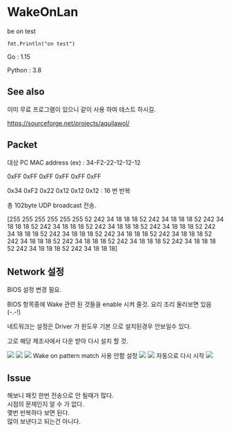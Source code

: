 # WakeOnLan
be on test

```
fmt.Println("on test")
```

Go : 1.15

Python : 3.8

## See also
이미 무료 프로그램이 있으니 같이 사용 하여 테스트 하시길.

https://sourceforge.net/projects/aquilawol/



## Packet

대상 PC MAC address (ex) : 34-F2-22-12-12-12
                      
0xFF 0xFF 0xFF 0xFF 0xFF 0xFF 

0x34 0xF2 0x22 0x12 0x12 0x12       : 16 번 반복

총 102byte UDP broadcast 전송.

[255 255 255 255 255 255 52 242 34 18 18 18 52 242 34 18 18 18 52 242 34 18 18 18 52 242 34 18 18 18 52 242 34 18 18 18 52 242 34 18 18 18 52 242 34 18 18 18 52 242 34 18 18 18 52 242 34 18 18 18 52 242 34 18 18 18 52 242 34 18 18 18 52 242 34 18 18 18 52 242 34 18 18 18 52 242 34 18 18 18 52 242 34 18 18 18 52 242 34 18 18 18]

## Network 설정
BIOS 설정 변경 필요.

BIOS 항목중에 Wake 관련 된 것들을 enable 시켜 줄것. 요리 조리 둘러보면 있음(-.-!)

네트워크는 설정은 Driver 가 윈도우 기본 으로 설치된경우 안보일수 있다.

고로 해당 제조사에서 다운 받아 다시 설치 할 것.

<img src="./img/wol_net.png"/>
<img src="./img/wol_net1.png"/>
<img src="./img/wol_net2.png"/>
Wake on pattern match 사용 안함 설정
<img src="./img/wol_net3.png"/>
<img src="./img/wol_net4.png"/>
자동으로 다시 시작 
<img src="./img/wol_net5.png"/>


## Issue
해보니 패킷 한번 전송으로 안 될때가 많다.   
시점의 문제인지 알 수 가 없다.   
몇번 반복하다 보면 된다.   
많이 보낸다고 되는건 아니다.   
